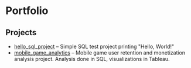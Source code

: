 # Portfolio
## Projects

- [hello_sql_project](./hello_sql_project) – Simple SQL test project printing "Hello, World!"
- [mobile_game_analytics](./mobile_game_analytics) – Mobile game user retention and monetization analysis project. Analysis done in SQL, visualizations in Tableau.
